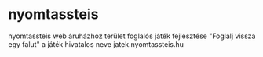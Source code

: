 # nyomtassteis
nyomtassteis web áruházhoz terület foglalós játék fejlesztése
"Foglalj vissza egy falut" a játék hivatalos neve
jatek.nyomtassteis.hu
